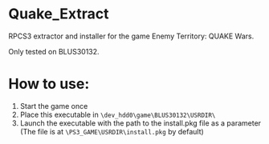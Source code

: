 # Quake_Extract
RPCS3 extractor and installer for the game Enemy Territory: QUAKE Wars.

Only tested on BLUS30132.

# How to use:
1. Start the game once
2. Place this executable in `\dev_hdd0\game\BLUS30132\USRDIR\`
3. Launch the executable with the path to the install.pkg file as a parameter
(The file is at `\PS3_GAME\USRDIR\install.pkg` by default)
